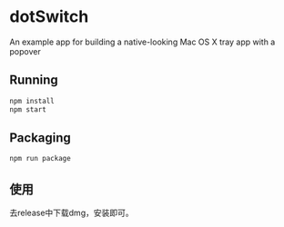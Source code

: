# dotSwitch

An example app for building a native-looking Mac OS X tray app with a popover

## Running

```sh
npm install
npm start
```

## Packaging

```sh
npm run package
```

## 使用
去release中下载dmg，安装即可。
